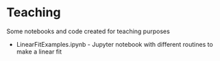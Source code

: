# Teaching

Some notebooks and code created for teaching purposes

* LinearFitExamples.ipynb - Jupyter notebook with different routines to make a linear fit 
